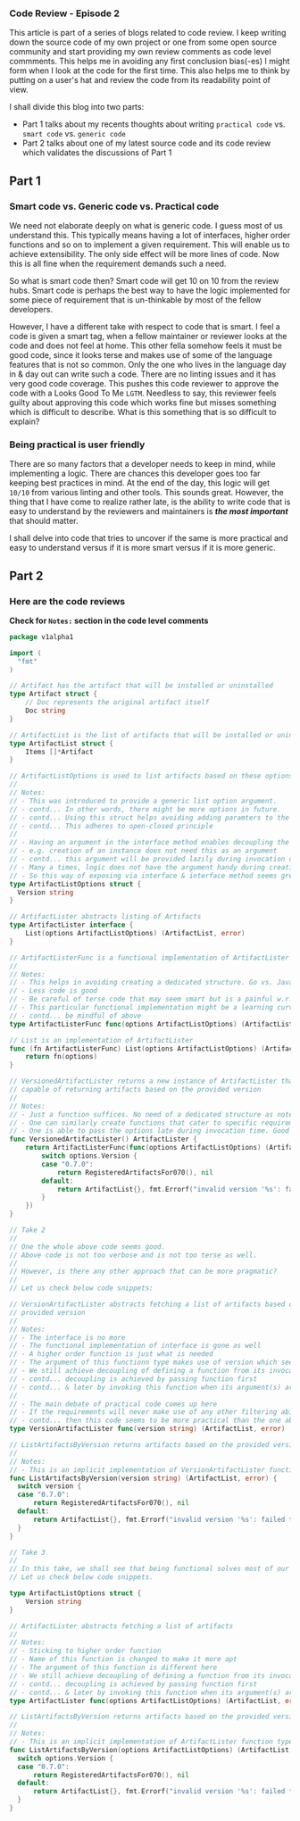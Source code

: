 ### Code Review - Episode 2
This article is part of a series of blogs related to code review. I keep writing down the source code of my own project or
one from some open source community and start providing my own review comments as code level commments. This helps me in 
avoiding any first conclusion bias(-es) I might form when I look at the code for the first time. This also helps me to think
by putting on a user's hat and review the code from its readability point of view.

I shall divide this blog into two parts:
- Part 1 talks about my recents thoughts about writing `practical code` vs. `smart code` vs. `generic code`
- Part 2 talks about one of my latest source code and its code review which validates the discussions of Part 1

## Part 1
### Smart code vs. Generic code vs. Practical code
We need not elaborate deeply on what is generic code. I guess most of us understand this. This typically means having a lot
of interfaces, higher order functions and so on to implement a given requirement. This will enable us to achieve 
extensibility. The only side effect will be more lines of code. Now this is all fine when the requirement demands such a 
need.

So what is smart code then? Smart code will get 10 on 10 from the review hubs. Smart code is perhaps the best way to have 
the logic implemented for some piece of requirement that is un-thinkable by most of the fellow developers. 

However, I have a different take with respect to code that is smart. I feel a code is given a smart tag, when a fellow 
maintainer or reviewer looks at the code and does not feel at home. This other fella somehow feels it must be good code, 
since it looks terse and makes use of some of the language features that is not so common. Only the one who lives in the 
language day in & day out can write such a code. There are no linting issues and it has very good code coverage. This pushes 
this code reviewer to approve the code with a Looks Good To Me `LGTM`. Needless to say, this reviewer feels guilty about 
approving this code which works fine but misses something which is difficult to describe. What is this something that is so
difficult to explain?

### Being practical is user friendly
There are so many factors that a developer needs to keep in mind, while implementing a logic. There are chances this 
developer goes too far keeping best practices in mind. At the end of the day, this logic will get `10/10` from various 
linting and other tools. This sounds great. However, the thing that I have come to realize rather late, is the ability to 
write code that is easy to understand by the reviewers and maintainers is _**the most important**_ that should matter.

I shall delve into code that tries to uncover if the same is more practical and easy to understand versus if it is more 
smart versus if it is more generic.

## Part 2 
### Here are the code reviews
**Check for `Notes:` section in the code level comments**

```go
package v1alpha1

import (
  "fmt"
)

// Artifact has the artifact that will be installed or uninstalled
type Artifact struct {
	// Doc represents the original artifact itself
	Doc string
}

// ArtifactList is the list of artifacts that will be installed or uninstalled
type ArtifactList struct {
	Items []*Artifact
}

// ArtifactListOptions is used to list artifacts based on these options
//
// Notes:
// - This was introduced to provide a generic list option argument. 
// - contd... In other words, there might be more options in future.
// - contd... Using this struct helps avoiding adding paramters to the function signature.
// - contd... This adheres to open-closed principle
//
// - Having an argument in the interface method enables decoupling the creation & invocation parts
// - e.g. creation of an instance does not need this as an argument
// - contd... this argument will be provided lazily during invocation of the interface method
// - Many a times, logic does not have the argument handy during creation of an instance
// - So this way of exposing via interface & interface method seems great
type ArtifactListOptions struct {
  Version string
}

// ArtifactLister abstracts listing of Artifacts
type ArtifactLister interface {
	List(options ArtifactListOptions) (ArtifactList, error)
}

// ArtifactListerFunc is a functional implementation of ArtifactLister
//
// Notes:
// - This helps in avoiding creating a dedicated structure. Go vs. Java. Go wins here.
// - Less code is good
// - Be careful of terse code that may seem smart but is a painful w.r.t maintainance
// - This particular functional implementation might be a learning curve to fellow developers.
// - contd... be mindful of above
type ArtifactListerFunc func(options ArtifactListOptions) (ArtifactList, error)

// List is an implementation of ArtifactLister
func (fn ArtifactListerFunc) List(options ArtifactListOptions) (ArtifactList, error) {
	return fn(options)
}

// VersionedArtifactLister returns a new instance of ArtifactLister that is
// capable of returning artifacts based on the provided version
//
// Notes:
// - Just a function suffices. No need of a dedicated structure as noted earlier
// - One can similarly create functions that cater to specific requirements without the need for structs
// - One is able to pass the options late during invocation time. Good
func VersionedArtifactLister() ArtifactLister {
	return ArtifactListerFunc(func(options ArtifactListOptions) (ArtifactList, error) {
		switch options.Version {
		case "0.7.0":
			return RegisteredArtifactsFor070(), nil
		default:
			return ArtifactList{}, fmt.Errorf("invalid version '%s': failed to list artifacts by version", version)
		}
	})
}

// Take 2
//
// One the whole above code seems good. 
// Above code is not too verbose and is not too terse as well. 
//
// However, is there any other approach that can be more pragmatic?
//
// Let us check below code snippets:

// VersionArtifactLister abstracts fetching a list of artifacts based on 
// provided version
//
// Notes:
// - The interface is no more
// - The functional implementation of interface is gone as well
// - A higher order function is just what is needed
// - The argument of this functionn type makes use of version which seems to be very natural
// - We still achieve decoupling of defining a function from its invocation as happened earlier
// - contd... decoupling is achieved by passing function first
// - contd... & later by invoking this function when its argument(s) are available
//
// - The main debate of practical code comes up here
// - If the requirements will never make use of any other filtering abilities other than `version`
// - contd... then this code seems to be more practical than the one above
type VersionArtifactLister func(version string) (ArtifactList, error)

// ListArtifactsByVersion returns artifacts based on the provided version
//
// Notes:
// - This is an implicit implementation of VersionArtifactLister function type
func ListArtifactsByVersion(version string) (ArtifactList, error) {
  switch version {
  case "0.7.0":
	  return RegisteredArtifactsFor070(), nil
  default:
	  return ArtifactList{}, fmt.Errorf("invalid version '%s': failed to list artifacts by version", version)
  }
}

// Take 3
//
// In this take, we shall see that being functional solves most of our needs i.e.practical & readable code
// Let us check below code snippets.

type ArtifactListOptions struct {
	Version string
}

// ArtifactLister abstracts fetching a list of artifacts
//
// Notes:
// - Sticking to higher order function
// - Name of this function is changed to make it more apt
// - The argument of this function is different here
// - We still achieve decoupling of defining a function from its invocation as happened earlier
// - contd... decoupling is achieved by passing function first
// - contd... & later by invoking this function when its argument(s) are available
type ArtifactLister func(options ArtifactListOptions) (ArtifactList, error)

// ListArtifactsByVersion returns artifacts based on the provided version
//
// Notes:
// - This is an implicit implementation of ArtifactLister function type
func ListArtifactsByVersion(options ArtifactListOptions) (ArtifactList, error) {
  switch options.Version {
  case "0.7.0":
	  return RegisteredArtifactsFor070(), nil
  default:
	  return ArtifactList{}, fmt.Errorf("invalid version '%s': failed to list artifacts by version", options.Version)
  }
}
```
